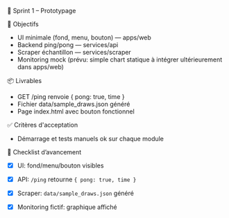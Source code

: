 🧪 Sprint 1 – Prototypage

🎯 Objectifs

- UI minimale (fond, menu, bouton) — apps/web
- Backend ping/pong — services/api
- Scraper échantillon — services/scraper
- Monitoring mock (prévu: simple chart statique à intégrer ultérieurement dans apps/web)

📦 Livrables

- GET /ping renvoie { pong: true, time }
- Fichier data/sample_draws.json généré
- Page index.html avec bouton fonctionnel

✅ Critères d'acceptation

- Démarrage et tests manuels ok sur chaque module

📝 Checklist d’avancement

- [x] UI: fond/menu/bouton visibles
- [x] API: `/ping` retourne `{ pong: true, time }`
- [x] Scraper: `data/sample_draws.json` généré
- [x] Monitoring fictif: graphique affiché

